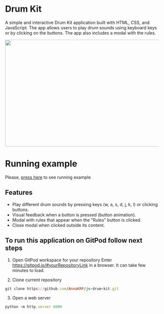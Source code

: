 # Drum Kit

A simple and interactive Drum Kit application built with HTML, CSS, and JavaScript. The app allows users to play drum sounds using keyboard keys or by clicking on the buttons. The app also includes a modal with the rules.

<p align="center">
<img src="https://github.com/user-attachments/assets/61cc0a93-5435-46b7-80b2-110524c6b584" height="350" width="600">
</p>

# Running example
Please, [press here](https://annakrp.github.io/js-drum-kit/) to see running example

## Features
- Play different drum sounds by pressing keys (w, a, s, d, j, k, l) or clicking buttons.
- Visual feedback when a button is pressed (button animation).
- Modal with rules that appear when the "Rules" button is clicked.
- Close modal when clicked outside its content.

## To run this application on GitPod follow next steps

1. Open GitPod workspace for your repository
Enter https://gitpod.io/#yourRepositoryLink in a browser. It can take few minutes to load.

2. Clone current repository
```rb
git clone https://github.com/AnnaKRP/js-drum-kit.git
```

3. Open a web server
```rb
python -m http.server 8000
```
